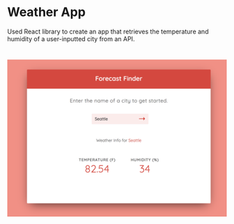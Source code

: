 # Weather App
Used React library to create an app that retrieves the temperature and humidity of a user-inputted city from an API.
# ![](/example/seattle_ex.png)
